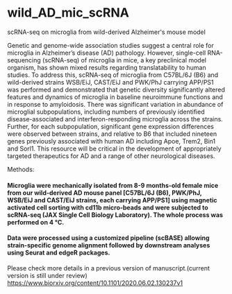 # wild_AD_mic_scRNA
scRNA-seq on microglia from wild-derived Alzheimer's mouse model

Genetic and genome-wide association studies suggest a central role for microglia in Alzheimer’s disease (AD) pathology. However, single-cell RNA-sequencing (scRNA-seq) of microglia in mice, a key preclinical model organism, has shown mixed results regarding translatability to human studies. To address this, scRNA-seq of microglia from C57BL/6J (B6) and wild-derived strains WSB/EiJ, CAST/EiJ and PWK/PhJ carrying APP/PS1 was performed and demonstrated that genetic diversity significantly altered features and dynamics of microglia in baseline neuroimmune functions and in response to amyloidosis. There was significant variation in abundance of microglial subpopulations, including numbers of previously identified disease-associated and interferon-responding microglia across the strains. Further, for each subpopulation, significant gene expression differences were observed between strains, and relative to B6 that included nineteen genes previously associated with human AD including Apoe, Trem2, Bin1 and Sorl1. This resource will be critical in the development of appropriately targeted therapeutics for AD and a range of other neurological diseases.


Methods:
#### Microglia were mechanically isolated from 8-9 months-old female mice from our wild-derived AD mouse panel [C57BL/6J (B6), PWK/PhJ, WSB/EiJ and CAST/EiJ strains, each carrying APP/PS1] using magnetic activated cell sorting with cd11b micro-beads and were subjected to scRNA-seq (JAX Single Cell Biology Laboratory). The whole process was performed on 4 °C. 

#### Data were processed using a customized pipeline (scBASE) allowing strain-specific genome alignment followed by downstream analyses using Seurat and edgeR packages. 

Please check more details in a previous version of manuscript.(current version is still under review)
https://www.biorxiv.org/content/10.1101/2020.06.02.130237v1




